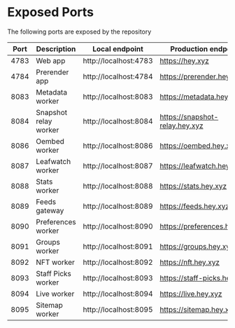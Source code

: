 # Exposed Ports

The following ports are exposed by the repository

| Port | Description           | Local endpoint        | Production endpoint            |
| ---- | --------------------- | --------------------- | ------------------------------ |
| 4783 | Web app               | http://localhost:4783 | https://hey.xyz                |
| 4784 | Prerender app         | http://localhost:4784 | https://prerender.hey.xyz      |
| 8083 | Metadata worker       | http://localhost:8083 | https://metadata.hey.xyz       |
| 8084 | Snapshot relay worker | http://localhost:8084 | https://snapshot-relay.hey.xyz |
| 8086 | Oembed worker         | http://localhost:8086 | https://oembed.hey.xyz         |
| 8087 | Leafwatch worker      | http://localhost:8087 | https://leafwatch.hey.xyz      |
| 8088 | Stats worker          | http://localhost:8088 | https://stats.hey.xyz          |
| 8089 | Feeds gateway         | http://localhost:8089 | https://feeds.hey.xyz          |
| 8090 | Preferences worker    | http://localhost:8090 | https://preferences.hey.xyz    |
| 8091 | Groups worker         | http://localhost:8091 | https://groups.hey.xyz         |
| 8092 | NFT worker            | http://localhost:8092 | https://nft.hey.xyz            |
| 8093 | Staff Picks worker    | http://localhost:8093 | https://staff-picks.hey.xyz    |
| 8094 | Live worker           | http://localhost:8094 | https://live.hey.xyz           |
| 8095 | Sitemap worker        | http://localhost:8095 | https://sitemap.hey.xyz        |
